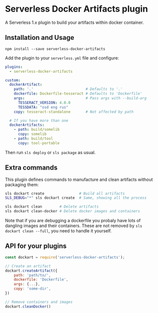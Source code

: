 # Serverless Docker Artifacts plugin

A Serverless 1.x plugin to build your artifacts within docker container.


## Installation and Usage

```
npm install --save serverless-docker-artifacts
```

Add the plugin to your `serverless.yml` file and configure:

```yaml
plugins:
  - serverless-docker-artifacts

custom:
  dockerArtifact:
    path: '.'                        # Defaults to '.'
    dockerfile: Dockerfile-tesseract # Defaults to 'Dockerfile'
    args:                            # Pass args with --build-arg
      TESSERACT_VERSION: 4.0.0
      TESSDATA: "osd eng rus"
    copy: tesseract-standalone       # Not affected by path

  # If you have more than one
  dockerArtifacts:
    - path: build/somelib
      copy: somelib
    - path: build/tool
      copy: tool-portable
```

Then run `sls deploy` or `sls package` as usual.


## Extra commands

This plugin defines commands to manufacture and clean artifacts without packaging them:

```bash
sls dockart create                # Build all artifacts
SLS_DEBUG="*" sls dockart create  # Same, showing all the process

sls dockart clean        # Delete artifacts
sls dockart clean-docker # Delete docker images and containers
```

Note that if you are debugging a dockerfile you probaly have lots of dangling images and their containers. These are not removed by `sls dockart clean --full`, you need to handle it yourself.


## API for your plugins

```js
const dockart = require('serverless-docker-artifacts');

// Create an artifact
dockart.createArtifact({
    path: 'path/to/',
    dockerfile: 'Dockerfile',
    args: {...},
    copy: 'some-dir',
})

// Remove containers and images
dockart.cleanDocker()
```
